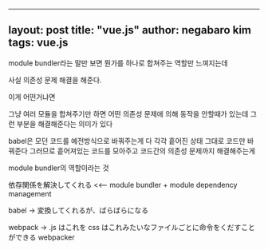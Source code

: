 
---
layout: post
title:  "vue.js"
author: negabaro kim
tags:	vue.js
---

module bundler라는 말만 보면 뭔가를 하나로 합쳐주는 역할만 느껴지는데

사실 의존성 문제 해결을 해준다.

이게 어떤거냐면

그냥 여러 모듈을 합쳐주기만 하면 어떤 의존성 문제에 의해 동작을 안할때가 있는데
그런 부분을 해결해준다는 의미가 있다

babel은 모던 코드를 예전방식으로 바꿔주는게 다 각각 흩어진 상태 그대로 코드만 바꿔준다
그러므로 흩어져있는 코드를 모아주고 코드간의 의존성 문제까지 해결해주는게

module bundler의 역할이라는 것

依存関係を解決してくれる <<-- module bundler + module dependency management

babel -> 変換してくれるが、ばらばらになる

webpack ->
.js はこれを css はこれみたいなファイルごとに命令をくだすことができる webpacker

